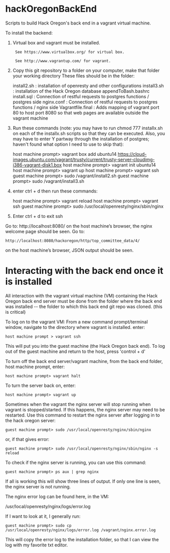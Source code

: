 hackOregonBackEnd
=================

Scripts to build Hack Oregon's back end in a vagrant virtual machine.

To install the backend:

1) Virtual box and vagrant must be installed.

		See https://www.virtualbox.org/ for virtual box.
	
		See http://www.vagrantup.com/ for vagrant.

	
2) Copy this git repository to a folder on your computer, make that folder your working directory
These files should be in the folder:

	install2.sh : installation of openresty and other configurations
	install3.sh : installation of the Hack Oregon database
	appendToBash.bashrc
	install.sql : Connection of restful requests to postgres functions / postgres side
	nginx.conf : Connection of restful requests to postgres functions / nginx side
	Vagrantfile.final : Adds mapping of vagrant port 80 to host port 8080 so that web pages are available outside the vagrant machine
	
3) Run these commands (note: you may have to run chmod 777 installx.sh on each of the installx.sh scripts so that they can be executed. Also, you may have to enter Y partway through the installation of postgres; haven't found what option I need to use to skip that):


	host machine prompt> vagrant box add ubuntu14 https://cloud-images.ubuntu.com/vagrant/trusty/current/trusty-server-cloudimg-i386-vagrant-disk1.box
	host machine prompt> vagrant init ubuntu14
	host machine prompt> vagrant up
	host machine prompt> vagrant ssh
	guest machine prompt> sudo /vagrant/install2.sh
	guest machine prompt> sudo /vagrant/install3.sh

4) enter ctrl + d then run these commands:

	host machine prompt> vagrant reload
	host machine prompt> vagrant ssh
	guest machine prompt> sudo /usr/local/openresty/nginx/sbin/nginx
5) Enter ctrl + d to exit ssh

Go to:
	http://localhost:8080/ 
on the host machine’s browser, the nginx welcome page should be seen.
Go to:

	http://localhost:8080/hackoregon/http/top_committee_data/4/
	
on the host machine’s browser,  JSON output should be seen. 


Interacting with the back end once it is installed
=================
All interaction with the vagrant virtual machine (VM) containing the Hack Oregon back end server must be done from the folder where the back end was installed -- the folder to which this back end git repo was cloned. (this is critical)

To log on to the vagrant VM: 
From a new command prompt/terminal window, navigate to the directory where vagrant is installed. 
enter:

	host machine prompt > vagrant ssh
	
This will put you into the guest machine (the Hack Oregon back end). 
To log out of the guest machine and return to the host, press 'control + d'

To turn off the back end server/vagrant machine, from the back end folder, host machine prompt, enter:

	host machine prompt> vagrant halt

To turn the server back on, enter:

	host machine prompt> vagrant up

Sometimes when the vagrant the nginx server will stop running when vagrant is stopped/started. If this happens, the nginx server may need to be restarted. Use this command to restart the nginx server after logging in to the hack oregon server:

	guest machine prompt> sudo /usr/local/openresty/nginx/sbin/nginx 

or, if that gives error:

	guest machine prompt> sudo /usr/local/openresty/nginx/sbin/nginx -s reload

To check if the nginx server is running, you can use this command:

	guest machine prompt> ps aux | grep nginx

If all is working this will show three lines of output. If only one line is seen, the nginx server is not running.

The nginx error log can be found here, in the VM:

/usr/local/openresty/nginx/logs/error.log

If I want to look at it, I generally run:

	guest machine prompt> sudo cp /usr/local/openresty/nginx/logs/error.log /vagrant/nginx.error.log

This will copy the error log to the installation folder, so that I can view the log with my favorite txt editor. 



